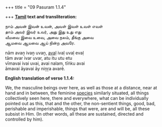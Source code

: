 +++
title = "09 Pasuram 1.1.4"

+++
**[Tamil](/definition/tamil#history "show Tamil definitions") text and transliteration:**

நாம் அவன் இவன் உவன், அவள் இவள் உவள் எவள்  
தாம் அவர் இவர் உவர், அது இது உது எது  
வீமவை இவை உவை, அவை நலம், தீங்கு அவை  
ஆமவை ஆயவை ஆய் நின்ற அவரே.

nām avaṉ ivaṉ uvaṉ, [avaḷ](/definition/aval#history "show avaḷ definitions") ivaḷ uvaḷ evaḷ  
tām avar ivar uvar, atu itu utu etu  
vīmavai ivai uvai, avai nalam, tīṅku avai  
āmavai āyavai āy niṉṟa avarē.

**English translation of verse 1.1.4:**

We, the masculine beings over here, as well as those at a distance, near at hand and in between, the feminine [species](/definition/species#history "show species definitions") similarly situated, all things collectively seen here, there and everywhere, what can be individually pointed out as this, that and the other, the non-sentient things, good, bad, perishable and imperishable, things that were, are and will be, all these subsist in Him. (In other words, all these are sustained, directed and controlled by him).


